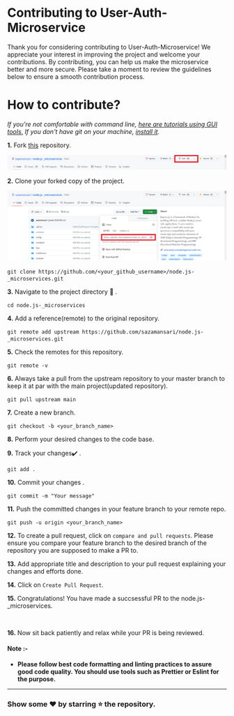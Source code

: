 # Contributing to User-Auth-Microservice

Thank you for considering contributing to User-Auth-Microservice! We appreciate your interest in improving the project and welcome your contributions. By contributing, you can help us make the microservice better and more secure. Please take a moment to review the guidelines below to ensure a smooth contribution process.

# How to **contribute**?

_If you're not comfortable with command line, [here are tutorials using GUI tools.](#tutorials-using-other-tools)_
_If you don't have git on your machine, [install it](https://help.github.com/articles/set-up-git/)._

**1.** Fork [this](https://github.com/sazamansari/node.js-_microservices) repository.

<img src="./images/fork.png" alt="fork this repository" />

<br>

**2.** Clone your forked copy of the project.

<img src="./images/clone.png" alt="clone forked repository" />

<br>

```
git clone https://github.com/<your_github_username>/node.js-_microservices.git
```

**3.** Navigate to the project directory :file_folder: .

```
cd node.js-_microservices
```

**4.** Add a reference(remote) to the original repository.

```
git remote add upstream https://github.com/sazamansari/node.js-_microservices.git
```

**5.** Check the remotes for this repository.

```
git remote -v
```

**6.** Always take a pull from the upstream repository to your master branch to keep it at par with the main project(updated repository).

```
git pull upstream main
```

**7.** Create a new branch.

```
git checkout -b <your_branch_name>
```

**8.** Perform your desired changes to the code base.

**9.** Track your changes:heavy_check_mark: .

```
git add .
```

**10.** Commit your changes .

```
git commit -m "Your message"
```

**11.** Push the committed changes in your feature branch to your remote repo.

```
git push -u origin <your_branch_name>
```

**12.** To create a pull request, click on `compare and pull requests`. Please ensure you compare your feature branch to the desired branch of the repository you are supposed to make a PR to.

**13.** Add appropriate title and description to your pull request explaining your changes and efforts done.

**14.** Click on `Create Pull Request`.

**15.** Congratulations! You have made a succsessful PR to the node.js-\_microservices.

<br>

**16.** Now sit back patiently and relax while your PR is being reviewed.

#### Note :-

- **Please follow best code formatting and linting practices to assure good code quality. You should use tools such as Prettier or Eslint for the purpose.**

<hr>

### Show some ❤ by starring ⭐ the <a style="text-decoration:none" href="https://github.com/aniketsinha2002/DataScienceWebsite.github.io" target="_blank">repository.</a>
